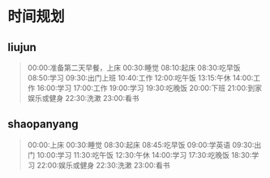 # 时间规划

## liujun
>00:00:准备第二天早餐，上床
>00:30:睡觉
>08:10:起床
>08:30:吃早饭
>08:50:学习
>09:30:出门上班
>10:40:工作
>12:00:吃午饭
>13:15:午休
>14:00:工作
>16:00:学习
>17:00:工作
>19:00:学习
>19:30:吃晚饭
>20:00:下班
>21:00:到家娱乐或健身
>22:30:洗漱
>23:00:看书

## shaopanyang
>00:00:上床
>00:30:睡觉
>08:30:起床
>08:45:吃早饭
>09:00:学英语
>09:30:出门
>10:00:学习
>11:30:吃午饭
>12:30:午休
>14:00:学习
>17:30:吃晚饭
>18:30:学习
>22:00:娱乐或健身
>22:30:洗漱
>23:00:看书
